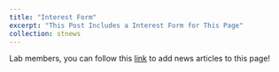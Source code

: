 ```yaml
---
title: "Interest Form"
excerpt: "This Post Includes a Interest Form for This Page"
collection: stnews
---
```



Lab members, you can follow this [link](https://forms.gle/uyYakmsEidXg5oZt9) to add news articles to this page!

